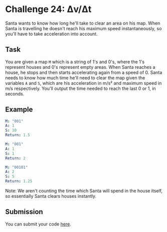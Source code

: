 # Challenge 24: Δv/Δt

Santa wants to know how long he'll take to clear an area on his map. When Santa is travelling he doesn't reach his maximum speed instantaneously, so you'll have to take acceleration into account.

## Task

You are given a map `M` which is a string of 1's and 0's, where the 1's represent houses and 0's represent empty areas. When Santa reaches a house, he stops and then starts accelerating again from a speed of 0. Santa needs to know how much time he'll need to clear the map given the variables `A` and `S`, which are his acceleration in m/s² and maximum speed in m/s respectively. You'll output the time needed to reach the last 0 or 1, in seconds.

## Example
```yaml
M: "001"
A: 1
S: 10
Return: 1.5

M: "001"
A: 1
S: 1
Return: 2

M: "00101"
A: 2
S: 5
Return: 1.25
```
Note: We aren't counting the time which Santa will spend in the house itself, so essentially Santa clears houses instantly.
## Submission

You can submit your code [here](https://docs.google.com/forms/d/1SsjQ2lDbAs_g1H49ZS44y6Tw1KuX3sM9f6GKW_YaNaI).
